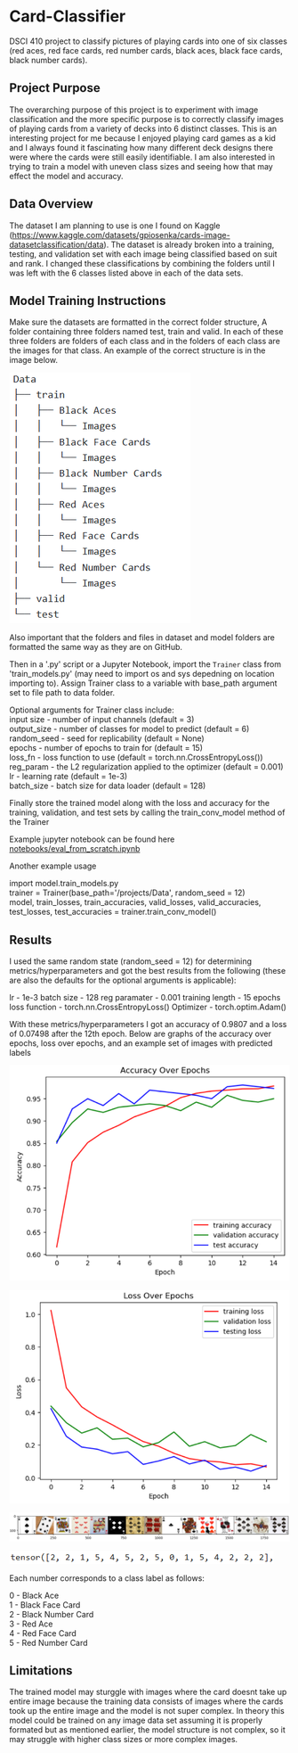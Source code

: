 # Card-Classifier
DSCI 410 project to classify pictures of playing cards into one of six classes (red aces, red face cards, red number cards, black aces, black face cards, black number cards).

## Project Purpose
The overarching purpose of this project is to experiment with image classification and the more specific purpose is to correctly classify images of playing cards from a variety of decks into 6 distinct classes. This is an interesting project for me because I enjoyed playing card games as a kid and I always found it fascinating how many different deck designs there were where the cards were still easily identifiable. I am also interested in trying to train a model with uneven class sizes and seeing how that may effect the model and accuracy. 

## Data Overview
The dataset I am planning to use is one I found on Kaggle (https://www.kaggle.com/datasets/gpiosenka/cards-image-datasetclassification/data). The dataset is already broken into a training, testing, and validation set with each image being classified based on suit and rank. I changed these classifications by combining the folders until I was left with the 6 classes listed above in each of the data sets.

## Model Training Instructions
Make sure the datasets are formatted in the correct folder structure, A folder containing three folders named test, train and valid. In each of these three folders are folders of each class and in the folders of each class are the images for that class. An example of the correct structure is in the image below.

![Alt text](assets/data_org_example.png)

Also important that the folders and files in dataset and model folders are formatted the same way as they are on GitHub.

Then in a '.py' script or a Jupyter Notebook, import the `Trainer` class from 'train_models.py' (may need to import os and sys depedning on location importing to). Assign Trainer class to a variable with base_path argument set to file path to data folder.

Optional arguments for Trainer class include:  
input size - number of input channels (default = 3)    
output_size - number of classes for model to predict (default = 6)      
random_seed - seed for replicability (default = None)    
epochs - number of epochs to train for (default = 15)    
loss_fn - loss function to use (default = torch.nn.CrossEntropyLoss())  
reg_param - the L2 regularization applied to the optimizer (default = 0.001)  
lr - learning rate (default = 1e-3)    
batch_size - batch size for data loader (default = 128)  

Finally store the trained model along with the loss and accuracy for the training, validation, and test sets by calling the train_conv_model method of the Trainer

Example jupyter notebook can be found here [notebooks/eval_from_scratch.ipynb](https://github.com/Lwarrine/Card-Classifier/blob/main/notebooks/eval_from_scratch.ipynb)

Another example usage

import model.train_models.py  
trainer = Trainer(base_path='/projects/Data', random_seed = 12)  
model, train_losses, train_accuracies, valid_losses, valid_accuracies, test_losses, test_accuracies = trainer.train_conv_model()  

## Results
I used the same random state (random_seed = 12) for determining metrics/hyperparameters and got the best results from the following (these are also the defaults for the optional arguments is applicable):

lr - 1e-3
batch size - 128
reg paramater - 0.001
training length - 15 epochs
loss function - torch.nn.CrossEntropyLoss()
Optimizer - torch.optim.Adam()

With these metrics/hyperparameters I got an accuracy of 0.9807 and a loss of 0.07498 after the 12th epoch. Below are graphs of the accuracy over epochs, loss over epochs, and an example set of images with predicted labels

![Alt text](assets/accuracy_graph.png)

![Alt text](assets/loss_graph.png)

![Alt text](assets/example_set.png)

![Alt text](assets/predicted_labels.png)

Each number corresponds to a class label as follows:

0 - Black Ace  
1 - Black Face Card  
2 - Black Number Card  
3 - Red Ace  
4 - Red Face Card  
5 - Red Number Card  

## Limitations
The trained model may sturggle with images where the card doesnt take up entire image because the training data consists of images where the cards took up the entire image and the model is not super complex. In theory this model could be trained on any image data set assuming it is properly formated but as mentioned earlier, the model structure is not complex, so it may struggle with higher class sizes or more complex images.
